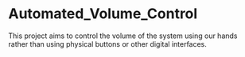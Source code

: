 # Automated_Volume_Control
This project aims to control the volume of the system using our hands rather than using physical buttons or other digital interfaces.
